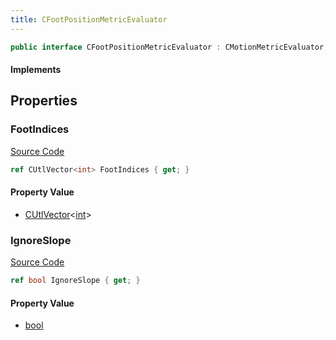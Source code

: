 ```yaml
---
title: CFootPositionMetricEvaluator
---
```


```csharp
public interface CFootPositionMetricEvaluator : CMotionMetricEvaluator, ISchemaClass<CMotionMetricEvaluator>, ISchemaClass<CFootPositionMetricEvaluator>, ISchemaField, ISchemaClass, INativeHandle
```

#### Implements

## Properties

### FootIndices

[Source Code](https://github.com/swiftly-solution/swiftlys2/blob/main/managed/src/SwiftlyS2.Generated/Schemas/Interfaces/CFootPositionMetricEvaluator.cs#L17)

```csharp
ref CUtlVector<int> FootIndices { get; }
```

#### Property Value

- [CUtlVector](/docs/api/-1)<[int](https://learn.microsoft.com/dotnet/api/system.int32)>

### IgnoreSlope

[Source Code](https://github.com/swiftly-solution/swiftlys2/blob/main/managed/src/SwiftlyS2.Generated/Schemas/Interfaces/CFootPositionMetricEvaluator.cs#L19)

```csharp
ref bool IgnoreSlope { get; }
```

#### Property Value

- [bool](https://learn.microsoft.com/dotnet/api/system.boolean)

